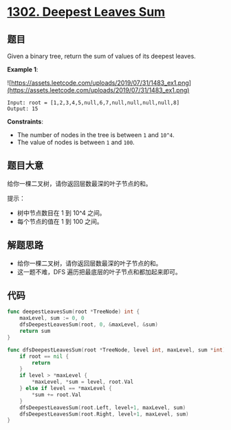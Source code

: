 # [1302. Deepest Leaves Sum](https://leetcode.com/problems/deepest-leaves-sum/)



## 题目

Given a binary tree, return the sum of values of its deepest leaves.

**Example 1**:

![https://assets.leetcode.com/uploads/2019/07/31/1483_ex1.png](https://assets.leetcode.com/uploads/2019/07/31/1483_ex1.png)

```
Input: root = [1,2,3,4,5,null,6,7,null,null,null,null,8]
Output: 15
```

**Constraints**:

- The number of nodes in the tree is between `1` and `10^4`.
- The value of nodes is between `1` and `100`.

## 题目大意

给你一棵二叉树，请你返回层数最深的叶子节点的和。

提示：

- 树中节点数目在 1 到 10^4 之间。
- 每个节点的值在 1 到 100 之间。

## 解题思路

- 给你一棵二叉树，请你返回层数最深的叶子节点的和。
- 这一题不难，DFS 遍历把最底层的叶子节点和都加起来即可。

## 代码

```go
func deepestLeavesSum(root *TreeNode) int {
	maxLevel, sum := 0, 0
	dfsDeepestLeavesSum(root, 0, &maxLevel, &sum)
	return sum
}

func dfsDeepestLeavesSum(root *TreeNode, level int, maxLevel, sum *int) {
	if root == nil {
		return
	}
	if level > *maxLevel {
		*maxLevel, *sum = level, root.Val
	} else if level == *maxLevel {
		*sum += root.Val
	}
	dfsDeepestLeavesSum(root.Left, level+1, maxLevel, sum)
	dfsDeepestLeavesSum(root.Right, level+1, maxLevel, sum)
}
```